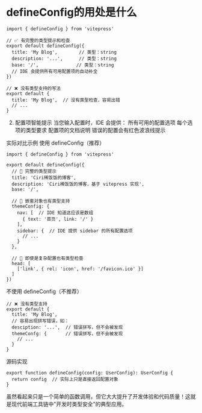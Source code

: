 # defineConfig的用处是什么

```
import { defineConfig } from 'vitepress'

// ✅ 有完整的类型提示和检查
export default defineConfig({
  title: 'My Blog',        // 类型：string
  description: '...',      // 类型：string
  base: '/',              // 类型：string
  // IDE 会提供所有可用配置项的自动补全
})

// ❌ 没有类型支持的写法
export default {
  title: 'My Blog',  // 没有类型检查，容易出错
  // ...
}
```
2. 配置项智能提示
当您输入配置时，IDE 会提供：
所有可用的配置选项
每个选项的类型要求
配置项的文档说明
错误的配置会有红色波浪线提示

实际对比示例
使用 defineConfig（推荐）
```
import { defineConfig } from 'vitepress'

export default defineConfig({
  // 🎯 完整的类型提示
  title: 'Ciri稀饭饭的博客',
  description: 'Ciri稀饭饭的博客，基于 vitepress 实现',
  base: '/',
  
  // 🎯 嵌套对象也有类型支持
  themeConfig: {
    nav: [  // IDE 知道这应该是数组
      { text: '首页', link: '/' }
    ],
    sidebar: {  // IDE 提供 sidebar 的所有配置选项
      // ...
    }
  },
  
  // 🎯 即使是复杂配置也有类型检查
  head: [
    ['link', { rel: 'icon', href: '/favicon.ico' }]
  ]
})
```

不使用 defineConfig（不推荐）
```
// ❌ 没有类型支持
export default {
  title: 'My Blog',
  // 容易出现拼写错误，如：
  desciption: '...',  // 错误拼写，但不会被发现
  themeConfg: {       // 错误拼写，但不会被发现
    // ...
  }
}
```
源码实现
```
export function defineConfig(config: UserConfig): UserConfig {
  return config  // 实际上只是直接返回配置对象
}
```

虽然看起来只是一个简单的函数调用，但它大大提升了开发体验和代码质量！这就是现代前端工具链中"开发时类型安全"的典型应用。